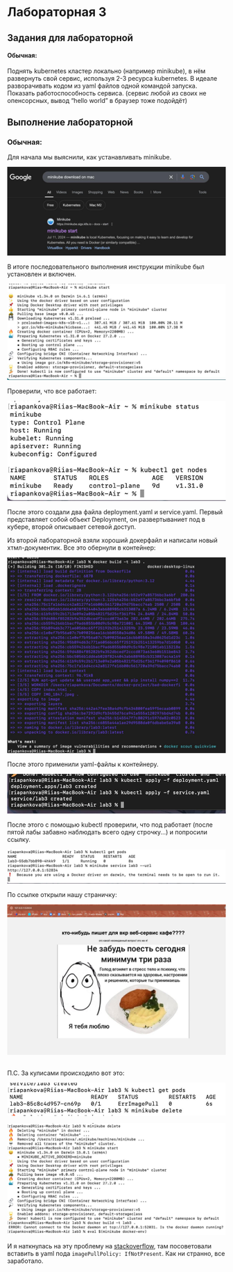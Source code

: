 # Лабораторная 3

## Задания для лабораторной

#### Обычная:

Поднять kubernetes кластер локально (например minikube), в нём развернуть свой сервис, используя 2-3 ресурса kubernetes. В идеале разворачивать кодом из yaml файлов одной командой запуска. Показать работоспособность сервиса.
(сервис любой из своих не опенсорсных, вывод “hello world” в браузер тоже подойдёт)

## Выполнение лабораторной

### Обычная:

Для начала мы выяснили, как устанавливать minikube.

![](images/image1.jpg)

В итоге последовательного выполнения инструкции minikube был установлен и включен.

![](images/image2.jpg)

Проверили, что все работает:

![](images/image3.jpg)

После этого создали два файла deployment.yaml и service.yaml. Первый представляет собой объект Deployment, он развертываниет под в кубере, второй описывает сетевой доступ.

Из второй лабораторной взяли хороший докерфайл и написали новый хтмл-документик. Все это обернули в контейнер:

![](images/image4.jpg)

После этого применили yaml-файлы к контейнеру.

![](images/image5.jpg)

После этого с помощью kubectl проверили, что под работает (после пятой лабы забавно наблюдать всего одну строчку...) и попросили ссылку.

![](images/image6.jpg)

По ссылке открыли нашу страничку:

![](images/image7.jpg)

##
П.С. За кулисами происходило вот это:

![](images/image8.jpg)

![](images/image9.jpg)

И я наткнулась на эту проблему на [stackoverflow](https://stackoverflow.com/questions/40600419/why-am-i-getting-an-errimagepull-error-in-this-kubernetes-deployment), там посоветовали вставить в yaml пода ```imagePullPolicy: IfNotPresent```. Как ни странно, все заработало.
